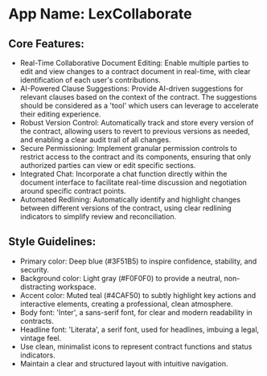 # **App Name**: LexCollaborate

## Core Features:

- Real-Time Collaborative Document Editing: Enable multiple parties to edit and view changes to a contract document in real-time, with clear identification of each user's contributions.
- AI-Powered Clause Suggestions: Provide AI-driven suggestions for relevant clauses based on the context of the contract. The suggestions should be considered as a 'tool' which users can leverage to accelerate their editing experience.
- Robust Version Control: Automatically track and store every version of the contract, allowing users to revert to previous versions as needed, and enabling a clear audit trail of all changes.
- Secure Permissioning: Implement granular permission controls to restrict access to the contract and its components, ensuring that only authorized parties can view or edit specific sections.
- Integrated Chat: Incorporate a chat function directly within the document interface to facilitate real-time discussion and negotiation around specific contract points.
- Automated Redlining: Automatically identify and highlight changes between different versions of the contract, using clear redlining indicators to simplify review and reconciliation.

## Style Guidelines:

- Primary color: Deep blue (#3F51B5) to inspire confidence, stability, and security.
- Background color: Light gray (#F0F0F0) to provide a neutral, non-distracting workspace.
- Accent color: Muted teal (#4CAF50) to subtly highlight key actions and interactive elements, creating a professional, clean atmosphere.
- Body font: 'Inter', a sans-serif font, for clear and modern readability in contracts.
- Headline font: 'Literata', a serif font, used for headlines, imbuing a legal, vintage feel.
- Use clean, minimalist icons to represent contract functions and status indicators.
- Maintain a clear and structured layout with intuitive navigation.